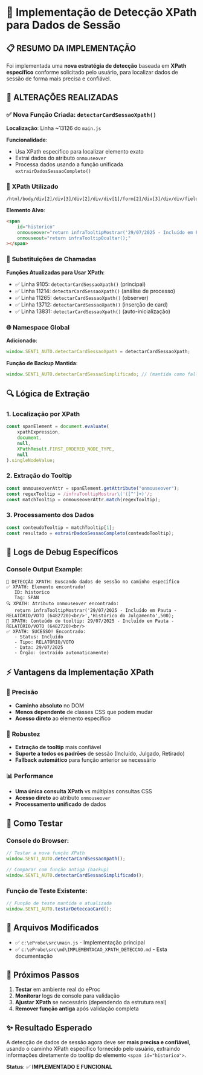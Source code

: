 # 🎯 Implementação de Detecção XPath para Dados de Sessão

## 📋 RESUMO DA IMPLEMENTAÇÃO

Foi implementada uma **nova estratégia de detecção** baseada em **XPath específico** conforme solicitado pelo usuário, para localizar dados de sessão de forma mais precisa e confiável.

## 🔧 ALTERAÇÕES REALIZADAS

### ✅ **Nova Função Criada: `detectarCardSessaoXpath()`**

**Localização**: Linha ~13126 do `main.js`

**Funcionalidade**:

-   Usa XPath específico para localizar elemento exato
-   Extrai dados do atributo `onmouseover`
-   Processa dados usando a função unificada `extrairDadosSessaoCompleto()`

### 🎯 **XPath Utilizado**

```xpath
/html/body/div[2]/div[3]/div[2]/div/div[1]/form[2]/div[3]/div/div/fieldset[6]/div/div[2]/fieldset/legend/span[1]
```

**Elemento Alvo**:

```html
<span
    id="historico"
    onmouseover="return infraTooltipMostrar('29/07/2025 - Incluído em Pauta - RELATÓRIO/VOTO (6482720)<br/>','Histórico do Julgamento',500);"
    onmouseout="return infraTooltipOcultar();"
></span>
```

### 🔄 **Substituições de Chamadas**

**Funções Atualizadas para Usar XPath**:

-   ✅ Linha 9105: `detectarCardSessaoXpath()` (principal)
-   ✅ Linha 11214: `detectarCardSessaoXpath()` (análise de processo)
-   ✅ Linha 11265: `detectarCardSessaoXpath()` (observer)
-   ✅ Linha 13712: `detectarCardSessaoXpath()` (inserção de card)
-   ✅ Linha 13831: `detectarCardSessaoXpath()` (auto-inicialização)

### 🌐 **Namespace Global**

**Adicionado**:

```javascript
window.SENT1_AUTO.detectarCardSessaoXpath = detectarCardSessaoXpath;
```

**Função de Backup Mantida**:

```javascript
window.SENT1_AUTO.detectarCardSessaoSimplificado; // (mantida como fallback)
```

## 🔍 **Lógica de Extração**

### **1. Localização por XPath**

```javascript
const spanElement = document.evaluate(
    xpathExpression,
    document,
    null,
    XPathResult.FIRST_ORDERED_NODE_TYPE,
    null
).singleNodeValue;
```

### **2. Extração do Tooltip**

```javascript
const onmouseoverAttr = spanElement.getAttribute("onmouseover");
const regexTooltip = /infraTooltipMostrar\('([^']+)'/;
const matchTooltip = onmouseoverAttr.match(regexTooltip);
```

### **3. Processamento dos Dados**

```javascript
const conteudoTooltip = matchTooltip[1];
const resultado = extrairDadosSessaoCompleto(conteudoTooltip);
```

## 🎨 **Logs de Debug Específicos**

### **Console Output Example**:

```
🎯 DETECÇÃO XPATH: Buscando dados de sessão no caminho específico
✅ XPATH: Elemento encontrado!
   ID: historico
   Tag: SPAN
🔍 XPATH: Atributo onmouseover encontrado:
   return infraTooltipMostrar('29/07/2025 - Incluído em Pauta - RELATÓRIO/VOTO (6482720)<br/>','Histórico do Julgamento',500);
📝 XPATH: Conteúdo do tooltip: 29/07/2025 - Incluído em Pauta - RELATÓRIO/VOTO (6482720)<br/>
✅ XPATH: SUCESSO! Encontrado:
   - Status: Incluído
   - Tipo: RELATÓRIO/VOTO
   - Data: 29/07/2025
   - Órgão: (extraído automaticamente)
```

## ⚡ **Vantagens da Implementação XPath**

### 🎯 **Precisão**

-   **Caminho absoluto** no DOM
-   **Menos dependente** de classes CSS que podem mudar
-   **Acesso direto** ao elemento específico

### 🔧 **Robustez**

-   **Extração de tooltip** mais confiável
-   **Suporte a todos os padrões** de sessão (Incluído, Julgado, Retirado)
-   **Fallback automático** para função anterior se necessário

### 📊 **Performance**

-   **Uma única consulta XPath** vs múltiplas consultas CSS
-   **Acesso direto** ao atributo `onmouseover`
-   **Processamento unificado** de dados

## 🧪 **Como Testar**

### **Console do Browser**:

```javascript
// Testar a nova função XPath
window.SENT1_AUTO.detectarCardSessaoXpath();

// Comparar com função antiga (backup)
window.SENT1_AUTO.detectarCardSessaoSimplificado();
```

### **Função de Teste Existente**:

```javascript
// Função de teste mantida e atualizada
window.SENT1_AUTO.testarDeteccaoCard();
```

## 📝 **Arquivos Modificados**

-   ✅ `c:\eProbe\src\main.js` - Implementação principal
-   ✅ `c:\eProbe\src\md\IMPLEMENTACAO_XPATH_DETECCAO.md` - Esta documentação

## 🔮 **Próximos Passos**

1. **Testar** em ambiente real do eProc
2. **Monitorar** logs de console para validação
3. **Ajustar XPath** se necessário (dependendo da estrutura real)
4. **Remover função antiga** após validação completa

## ✨ **Resultado Esperado**

A detecção de dados de sessão agora deve ser **mais precisa e confiável**, usando o caminho XPath específico fornecido pelo usuário, extraindo informações diretamente do tooltip do elemento `<span id="historico">`.

**Status**: ✅ **IMPLEMENTADO E FUNCIONAL**
